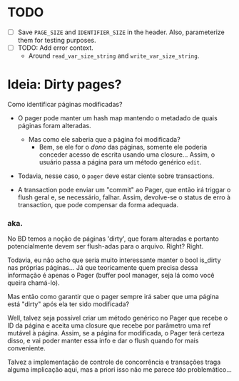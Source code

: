 # TODO

- [ ] Save `PAGE_SIZE` and `IDENTIFIER_SIZE` in the header. Also, parameterize
      them for testing purposes.
- [ ] TODO: Add error context.
  - Around `read_var_size_string` and `write_var_size_string`.

# Ideia: Dirty pages?

Como identificar páginas modificadas?

- O pager pode manter um hash map mantendo o metadado de quais páginas foram
  alteradas.

  - Mas como ele saberia que a página foi modificada?
    - Bem, se ele for o _dono_ das páginas, somente ele poderia conceder acesso
      de escrita usando uma closure... Assim, o usuário passa a página para um
      método genérico `edit`.

- Todavia, nesse caso, o `pager` deve estar ciente sobre transactions.
- A transaction pode enviar um "commit" ao Pager, que então irá triggar o flush
  geral e, se necessário, falhar. Assim, devolve-se o status de erro à
  transaction, que pode compensar da forma adequada.

### aka.

No BD temos a noção de páginas 'dirty', que foram alteradas e portanto
potencialmente devem ser flush-adas para o arquivo. Right? Right.

Todavia, eu não acho que seria muito interessante manter o bool is_dirty nas
próprias páginas... Já que teoricamente quem precisa dessa informação é apenas o
Pager (buffer pool manager, seja lá como você queira chamá-lo).

Mas então como garantir que o pager sempre irá saber que uma página está "dirty"
após ela ter sido modificada?

Well, talvez seja possível criar um método genérico no Pager que recebe o ID da
página e aceita uma closure que recebe por parâmetro uma ref mutável à página.
Assim, se a página for modificada, o Pager terá certeza disso, e vai poder
manter essa info e dar o flush quando for mais conveniente.

Talvez a implementação de controle de concorrência e transações traga alguma
implicação aqui, mas a priori isso não me parece _tão_ problemático...
